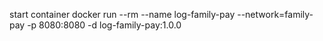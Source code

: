 start container
docker run --rm --name log-family-pay --network=family-pay -p 8080:8080 -d log-family-pay:1.0.0